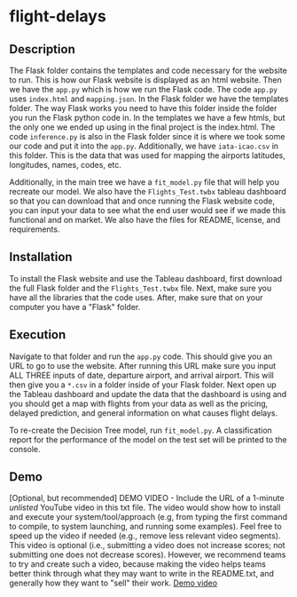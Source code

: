# flight-delays

## Description

The Flask folder contains the templates and code necessary for the website to run. This is how our Flask website is displayed as an html website. Then we have the `app.py` which is how we run the Flask code. The code `app.py` uses `index.html` and `mapping.json`. In the Flask folder we have the templates folder. The way Flask works you need to have this folder inside the folder you run the Flask python code in. In the templates we have a few htmls, but the only one we ended up using in the final project is the index.html. The code `inference.py` is also in the Flask folder since it is where we took some our code and put it into the `app.py`. Additionally, we have `iata-icao.csv` in this folder. This is the data that was used for mapping the airports latitudes, longitudes, names, codes, etc.

Additionally, in the main tree we have a `fit_model.py` file that will help you recreate our model. We also have the `Flights_Test.twbx` tableau dashboard so that you can download that and once running the Flask website code, you can input your data to see what the end user would see if we made this functional and on market. We also have the files for README, license, and requirements.

## Installation

To install the Flask website and use the Tableau dashboard, first download the full Flask folder and the `Flights_Test.twbx` file. Next, make sure you have all the libraries that the code uses. After, make sure that on your computer you have a "Flask" folder.

## Execution

Navigate to that folder and run the `app.py` code. This should give you an URL to go to use the website. After running this URL make sure you input ALL THREE inputs of date, departure airport, and arrival airport. This will then give you a `*.csv` in a folder inside of your Flask folder. Next open up the Tableau dashboard and update the data that the dashboard is using and you should get a map with flights from your data as well as the pricing, delayed prediction, and general information on what causes flight delays.

To re-create the Decision Tree model, run `fit_model.py`. A classification report for the performance of the model on the test set will be printed to the console. 

## Demo
[Optional, but recommended] DEMO VIDEO - Include the URL of a 1-minute *unlisted* YouTube video in this txt file. The video would show how to install and execute your system/tool/approach (e.g, from typing the first command to compile, to system launching, and running some examples). Feel free to speed up the video if needed (e.g., remove less relevant video segments). This video is optional (i.e., submitting a video does not increase scores; not submitting one does not decrease scores). However, we recommend teams to try and create such a video, because making the video helps teams better think through what they may want to write in the README.txt, and generally how they want to "sell" their work.
[ Demo video ](https://www.youtube.com/watch?v=wjou98-qkBI)

